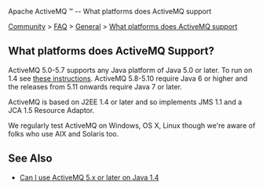 Apache ActiveMQ ™ -- What platforms does ActiveMQ support 

[Community](community.html) > [FAQ](faq.html) > [General](general.html) > [What platforms does ActiveMQ support](what-platforms-does-activemq-support.html)


What platforms does ActiveMQ Support?
-------------------------------------

ActiveMQ 5.0-5.7 supports any Java platform of Java 5.0 or later. To run on 1.4 see [these instructions](can-i-use-activemq-5x-or-later-on-java-14.html). ActiveMQ 5.8-5.10 require Java 6 or higher and the releases from 5.11 onwards require Java 7 or later. 

ActiveMQ is based on J2EE 1.4 or later and so implements JMS 1.1 and a JCA 1.5 Resource Adaptor.

We regularly test ActiveMQ on Windows, OS X, Linux though we're aware of folks who use AIX and Solaris too.

See Also
--------

*   [Can I use ActiveMQ 5.x or later on Java 1.4](can-i-use-activemq-5x-or-later-on-java-14.html)


